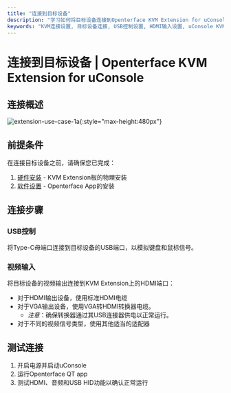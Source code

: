 ```yaml
---
title: "连接到目标设备"
description: "学习如何将目标设备连接到Openterface KVM Extension for uConsole。硬件安装和软件设置后USB控制和视频输入设置的完整指南。"
keywords: "KVM连接设置, 目标设备连接, USB控制设置, HDMI输入设置, uConsole KVM扩展连接"
---
```


# **连接到目标设备** | Openterface KVM Extension for uConsole

## 连接概述

![extension-use-case-1a](https://assets.openterface.com/images/product/openterface-kvm-uconsole-extension-use-case-1a.webp){:style="max-height:480px"}

## 前提条件

在连接目标设备之前，请确保您已完成：

1. [硬件安装](/product/uconsole-kvm-extension/hardware-installation/) - KVM Extension板的物理安装
2. [软件设置](/product/uconsole-kvm-extension/software-setup/) - Openterface App的安装

## 连接步骤

### **USB控制**
将Type-C母端口连接到目标设备的USB端口，以模拟键盘和鼠标信号。

### **视频输入**
将目标设备的视频输出连接到KVM Extension上的HDMI端口：

- 对于HDMI输出设备，使用标准HDMI电缆
- 对于VGA输出设备，使用VGA转HDMI转换器电缆。
    - *注意*：确保转换器通过其USB连接器供电以正常运行。
- 对于不同的视频信号类型，使用其他适当的适配器

## 测试连接

1. 开启电源并启动uConsole
2. 运行Openterface QT app
3. 测试HDMI、音频和USB HID功能以确认正常运行
